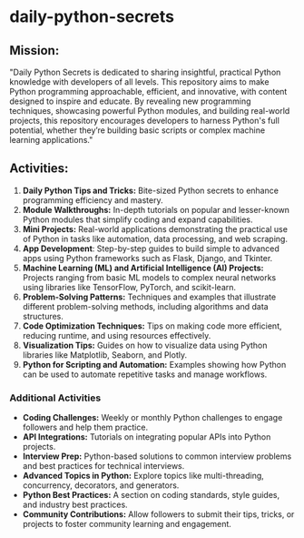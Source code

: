 # daily-python-secrets

## **Mission:**

"Daily Python Secrets is dedicated to sharing insightful, practical Python knowledge with developers of all levels. This repository aims to make Python programming approachable, efficient, and innovative, with content designed to inspire and educate. By revealing new programming techniques, showcasing powerful Python modules, and building real-world projects, this repository encourages developers to harness Python's full potential, whether they’re building basic scripts or complex machine learning applications."

## **Activities:**

1. **Daily Python Tips and Tricks:** Bite-sized Python secrets to enhance programming efficiency and mastery.
2. **Module Walkthroughs:** In-depth tutorials on popular and lesser-known Python modules that simplify coding and expand capabilities.
3. **Mini Projects:** Real-world applications demonstrating the practical use of Python in tasks like automation, data processing, and web scraping.
4. **App Development**: Step-by-step guides to build simple to advanced apps using Python frameworks such as Flask, Django, and Tkinter.
5. **Machine Learning (ML) and Artificial Intelligence (AI) Projects:** Projects ranging from basic ML models to complex neural networks using libraries like TensorFlow, PyTorch, and scikit-learn.
6. **Problem-Solving Patterns:** Techniques and examples that illustrate different problem-solving methods, including algorithms and data structures.
7. **Code Optimization Techniques:** Tips on making code more efficient, reducing runtime, and using resources effectively.
8. **Visualization Tips:** Guides on how to visualize data using Python libraries like Matplotlib, Seaborn, and Plotly.
9. **Python for Scripting and Automation:** Examples showing how Python can be used to automate repetitive tasks and manage workflows.

### **Additional Activities**

- **Coding Challenges:** Weekly or monthly Python challenges to engage followers and help them practice.
- **API Integrations:** Tutorials on integrating popular APIs into Python projects.
- **Interview Prep:** Python-based solutions to common interview problems and best practices for technical interviews.
- **Advanced Topics in Python:** Explore topics like multi-threading, concurrency, decorators, and generators.
- **Python Best Practices:** A section on coding standards, style guides, and industry best practices.
- **Community Contributions:** Allow followers to submit their tips, tricks, or projects to foster community learning and engagement.
